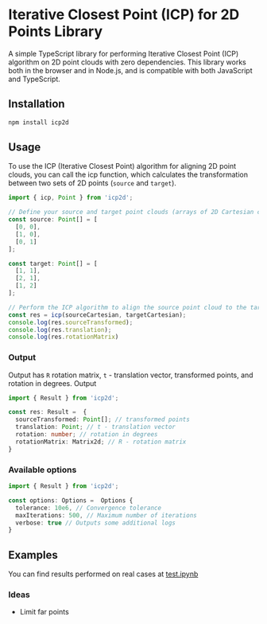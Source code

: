 # Iterative Closest Point (ICP) for 2D Points Library

A simple TypeScript library for performing Iterative Closest Point (ICP) algorithm on 2D point clouds with zero dependencies. This library works both in the browser and in Node.js, and is compatible with both JavaScript and TypeScript.

## Installation

```bash
npm install icp2d
```

## Usage
To use the ICP (Iterative Closest Point) algorithm for aligning 2D point clouds, you can call the icp function, which calculates the transformation between two sets of 2D points (`source` and `target`).

```typescript
import { icp, Point } from 'icp2d';

// Define your source and target point clouds (arrays of 2D Cartesian coordinates)
const source: Point[] = [
  [0, 0],
  [1, 0],
  [0, 1]
];

const target: Point[] = [
  [1, 1],
  [2, 1],
  [1, 2]
];

// Perform the ICP algorithm to align the source point cloud to the target
const res = icp(sourceCartesian, targetCartesian);
console.log(res.sourceTransformed);
console.log(res.translation);
console.log(res.rotationMatrix)
```

###  Output 
Output has `R` rotation matrix, `t` - translation vector, transformed points, and rotation in degrees. Output 
```typescript
import { Result } from 'icp2d';

const res: Result =  {
  sourceTransformed: Point[]; // transformed points
  translation: Point; // t - translation vector
  rotation: number; // rotation in degrees
  rotationMatrix: Matrix2d; // R - rotation matrix
}
``` 

###  Available options
```typescript
import { Result } from 'icp2d';

const options: Options =  Options {
  tolerance: 10e6, // Convergence tolerance
  maxIterations: 500, // Maximum number of iterations
  verbose: true // Outputs some additional logs
}
``` 

## Examples
You can find results performed on real cases at [test.ipynb](./tests/test.ipynb)



### Ideas
- Limit far points